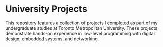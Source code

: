 # University Projects
This repository features a collection of projects I completed as part of my undergraduate studies at Toronto Metropolitan University. These projects demonstrate hands-on experience in low-level programming with digital design, embedded systems, and networking.
